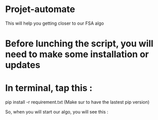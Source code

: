 # Projet-automate

This will help you getting closer to our FSA algo


# Before lunching the script, you will need to make some installation or updates
# In terminal, tap this :
pip install -r requirement.txt                 (Make sur to have the lastest pip version)



So, when you will start our algo, you will see this : 

